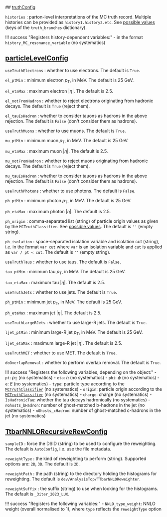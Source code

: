## [truthConfig](https://gitlab.cern.ch/atlasphys-top/reco/TopCPToolkit/-/blob/main/source/TopCPToolkit/python/truthConfig.py)

`histories`
:   parton-level interpretations of the MC truth record. Multiple histories can be provided as `history1.history2.etc`. See [possible values](https://gitlab.cern.ch/atlasphys-top/reco/TopCPToolkit/-/blob/main/source/TopCPToolkit/python/truthConfig.py) (keys of the `truth_branches` dictionary).

!!! success "Registers history-dependent variables:"
    - in the format `history_MC_resonance_variable` (no systematics)

## [particleLevelConfig](https://gitlab.cern.ch/atlasphys-top/reco/TopCPToolkit/-/blob/main/source/TopCPToolkit/python/particleLevelConfig.py)

`useTruthElectrons`
:   whether to use electrons. The default is `True`.

`el_ptMin`
:   minimum electron $p_\mathrm{T}$, in MeV. The default is 25 GeV.

`el_etaMax`
:   maximum electron $\vert\eta\vert$. The default is 2.5.

`el_notFromHadron`
:   whether to reject electrons originating from hadronic decays. The default is `True` (reject them).

`el_tauIsHadron`
:   whether to consider tauons as hadrons in the above rejection. The default is `False` (don't consider them as hadrons).

`useTruthMuons`
:   whether to use muons. The default is `True`.

`mu_ptMin`
:   minimum muon $p_\mathrm{T}$, in MeV. The default is 25 GeV.

`mu_etaMax`
:   maximum muon $\vert\eta\vert$. The default is 2.5.

`mu_notFromHadron`
:   whether to reject muons originating from hadronic decays. The default is `True` (reject them).

`mu_tauIsHadron`
:   whether to consider tauons as hadrons in the above rejection. The default is `False` (don't consider them as hadrons).

`useTruthPhotons`
:   whether to use photons. The default is `False`.

`ph_ptMin`
:   minimum photon $p_\mathrm{T}$, in MeV. The default is 25 GeV.

`ph_etaMax`
:   maximum photon $\vert\eta\vert$. The default is 2.5.

`ph_origin`
:   comma-separated list (string) of particle origin values as given by the `MCTruthClassifier`. See [possible values](https://acode-browser1.usatlas.bnl.gov/lxr/source/athena/PhysicsAnalysis/MCTruthClassifier/MCTruthClassifier/MCTruthClassifierDefs.h). The default is `''` (empty string).

`ph_isolation`
:   space-separated isolation variable and isolation cut (string), i.e. in the format `var cut` where `var` is an isolation variable and `cut` is applied as `var / pt < cut`. The default is `''` (empty string).

`useTruthTaus`
:   whether to use taus. The default is `False.`

`tau_ptMin`
:   minimum tau $p_\mathrm{T}$, in MeV. The default is 25 GeV.

`tau_etaMax`
:   maximum tau $\vert\eta\vert$. The default is 2.5.

`useTruthJets`
:   whether to use jets. The default is `True`.

`ph_ptMin`
:   minimum jet $p_\mathrm{T}$, in MeV. The default is 25 GeV.

`ph_etaMax`
:   maximum jet $\vert\eta\vert$. The default is 2.5.

`useTruthLargeRJets`
:   whether to use large-R jets. The default is `True`.

`ljet_ptMin`
:   minimum large-R jet $p_\mathrm{T}$, in MeV. The default is 25 GeV.

`ljet_etaMax`
:   maximum large-R jet $\vert\eta\vert$. The default is 2.5.

`useTruthMET`
:   whether to use MET. The default is `True`.

`doOverlapRemoval`
:   whether to perform overlap removal. The default is `True`.

!!! success "Registers the following variables, depending on the object:"
    - `pt`: $p_\mathrm{T}$ (no systematics)
    - `eta`: $\eta$ (no systematics)
    - `phi`: $\phi$ (no systematics)
    - `e`: $E$ (no systematics)
    - `type`: particle type according to the [`MCTruthClassifier`](https://acode-browser1.usatlas.bnl.gov/lxr/source/athena/PhysicsAnalysis/MCTruthClassifier/MCTruthClassifier/MCTruthClassifierDefs.h) (no systematics)
    - `origin`: particle origin according to the [`MCTruthClassifier`](https://acode-browser1.usatlas.bnl.gov/lxr/source/athena/PhysicsAnalysis/MCTruthClassifier/MCTruthClassifier/MCTruthClassifierDefs.h) (no systematics)
    - `charge`: charge (no systematics)
    - `IsHadronicTau`: whether the tau decays hadronically (no systematics)
    - `nGhosts_bHadron`: number of ghost-matched b-hadrons in the jet (no systematics)
    - `nGhosts_cHadron`: number of ghost-matched c-hadrons in the jet (no systematics)

## [TtbarNNLORecursiveRewConfig](https://gitlab.cern.ch/atlasphys-top/reco/TopCPToolkit/-/blob/main/source/TopCPToolkit/python/TtbarNNLORecursiveRewConfig.py)

`sampleID`
:   force the DSID (string) to be used to configure the reweighting. The default is `AutoConfig`, i.e. use the file metadata.

`reweightType`
:   the kind of reweighting to perform (string). Supported options are: `2D`, `3D`. The default is `2D`.

`reweightPath`
:   the path (string) to the directory holding the histograms for reweighting. The default is `dev/AnalysisTop/TTbarNNLOReweighter`.

`reweightSuffix`
:   the suffix (string) to use when looking for the histograms. The default is `_3iter_2023_LUX`.

!!! success "Registers the following variables:"
    - `NNLO_type_weight`: NNLO weight (overall normalised to 1), where `type` reflects the `reweightType` option